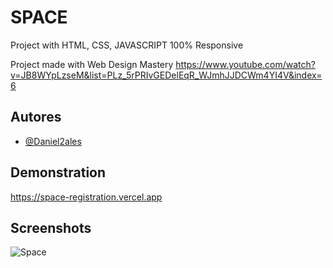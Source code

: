 # SPACE
Project with HTML, CSS, JAVASCRIPT
100% Responsive

Project made with Web Design Mastery
https://www.youtube.com/watch?v=JB8WYpLzseM&list=PLz_5rPRIvGEDelEqR_WJmhJJDCWm4YI4V&index=6

## Autores
- [@Daniel2ales](https://github.com/Daniel2ales)

## Demonstration
https://space-registration.vercel.app

## Screenshots
![Space](https://github.com/user-attachments/assets/9a9f319c-53e7-413f-8ae2-d361752aa32e)
